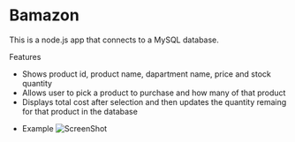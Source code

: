 # Bamazon


This is a node.js app that connects to a MySQL database.

Features
- Shows product id, product name, dapartment name, price and stock quantity
- Allows user to pick a product to purchase and how many of that product
- Displays total cost after selection and then updates the quantity remaing for that product in the database

* Example
![ScreenShot](bamazonWorking.gif "Bamazon")